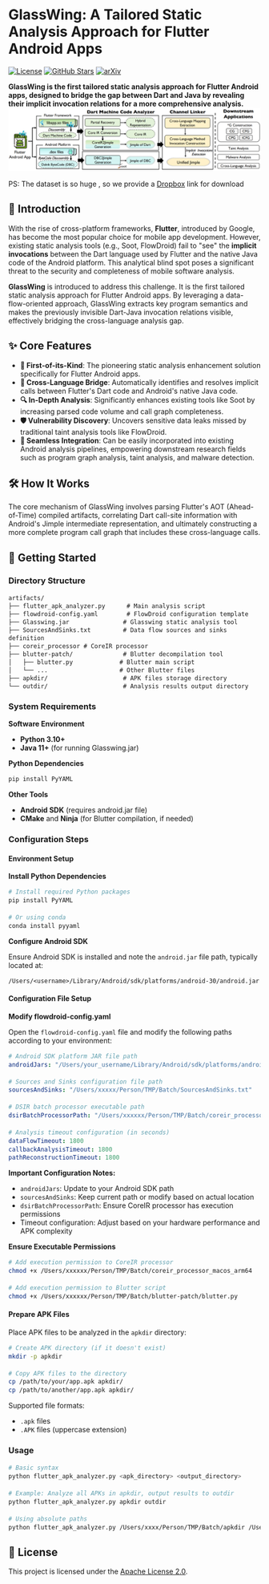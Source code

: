 #  GlassWing: A Tailored Static Analysis Approach for Flutter Android Apps

[![License](https://img.shields.io/badge/License-Apache_2.0-blue.svg)](https://opensource.org/licenses/Apache-2.0)
[![GitHub Stars](https://img.shields.io/github/stars/papersubmit-anonymous/GlassWing?style=social)](https://github.com/papersubmit-anonymous/GlassWing/stargazers)
[![arXiv](https://img.shields.io/badge/arXiv-coming.soon-b31b1b.svg)](https://arxiv.org/abs/YOUR_PAPER_ID)


**GlassWing is the first tailored static analysis approach for Flutter Android apps, designed to bridge the gap between Dart and Java by revealing their implicit invocation relations for a more comprehensive analysis.**
![image](https://github.com/papersubmit-anonymous/GlassWing/blob/main/fig/flutterAppOverviewNew_00.png)

PS: The dataset is so huge , so we provide a [Dropbox](https://www.dropbox.com/scl/fo/mbasmdn12j7izokd4skuk/ANrcRucnYwg98fI1nAMq5eA?rlkey=uavpcsnbvz3zo0b5lpz5rj180&st=aieabayk&dl=0) link for download 

## 📖 Introduction

With the rise of cross-platform frameworks, **Flutter**, introduced by Google, has become the most popular choice for mobile app development. However, existing static analysis tools (e.g., Soot, FlowDroid) fail to "see" the **implicit invocations** between the Dart language used by Flutter and the native Java code of the Android platform. This analytical blind spot poses a significant threat to the security and completeness of mobile software analysis.

**GlassWing** is introduced to address this challenge. It is the first tailored static analysis approach for Flutter Android apps. By leveraging a data-flow-oriented approach, GlassWing extracts key program semantics and makes the previously invisible Dart-Java invocation relations visible, effectively bridging the cross-language analysis gap.

## ✨ Core Features

- **🎯 First-of-its-Kind**: The pioneering static analysis enhancement solution specifically for Flutter Android apps.
- **🌉 Cross-Language Bridge**: Automatically identifies and resolves implicit calls between Flutter's Dart code and Android's native Java code.
- **🔍 In-Depth Analysis**: Significantly enhances existing tools like Soot by increasing parsed code volume and call graph completeness.
- **🛡️ Vulnerability Discovery**: Uncovers sensitive data leaks missed by traditional taint analysis tools like FlowDroid.
- **🔌 Seamless Integration**: Can be easily incorporated into existing Android analysis pipelines, empowering downstream research fields such as program graph analysis, taint analysis, and malware detection.

## 🛠️ How It Works

The core mechanism of GlassWing involves parsing Flutter's AOT (Ahead-of-Time) compiled artifacts, correlating Dart call-site information with Android's Jimple intermediate representation, and ultimately constructing a more complete program call graph that includes these cross-language calls.

## 🚀 Getting Started

### **Directory Structure**

```
artifacts/
├── flutter_apk_analyzer.py      # Main analysis script
├── flowdroid-config.yaml        # FlowDroid configuration template
├── Glasswing.jar               # Glasswing static analysis tool
├── SourcesAndSinks.txt         # Data flow sources and sinks definition
├── coreir_processor # CoreIR processor
├── blutter-patch/              # Blutter decompilation tool
│   ├── blutter.py             # Blutter main script
│   └── ...                    # Other Blutter files
├── apkdir/                     # APK files storage directory
└── outdir/                     # Analysis results output directory
```

### System Requirements

**Software Environment**

- **Python 3.10+**
- **Java 11+** (for running Glasswing.jar)

**Python Dependencies**

```bash
pip install PyYAML
```

**Other Tools**

- **Android SDK** (requires android.jar file)
- **CMake** and **Ninja** (for Blutter compilation, if needed)

### Configuration Steps

#### Environment Setup

**Install Python Dependencies**

```bash
# Install required Python packages
pip install PyYAML

# Or using conda
conda install pyyaml
```

**Configure Android SDK**

Ensure Android SDK is installed and note the `android.jar` file path, typically located at:
```
/Users/<username>/Library/Android/sdk/platforms/android-30/android.jar
```

#### Configuration File Setup

**Modify flowdroid-config.yaml**

Open the `flowdroid-config.yaml` file and modify the following paths according to your environment:

```yaml
# Android SDK platform JAR file path
androidJars: "/Users/your_username/Library/Android/sdk/platforms/android-30/android.jar"

# Sources and Sinks configuration file path
sourcesAndSinks: "/Users/xxxxx/Person/TMP/Batch/SourcesAndSinks.txt"

# DSIR batch processor executable path
dsirBatchProcessorPath: "/Users/xxxxxx/Person/TMP/Batch/coreir_processor_macos_arm64"

# Analysis timeout configuration (in seconds)
dataFlowTimeout: 1800
callbackAnalysisTimeout: 1800
pathReconstructionTimeout: 1800
```

**Important Configuration Notes:**
- `androidJars`: Update to your Android SDK path
- `sourcesAndSinks`: Keep current path or modify based on actual location
- `dsirBatchProcessorPath`: Ensure CoreIR processor has execution permissions
- Timeout configuration: Adjust based on your hardware performance and APK complexity

**Ensure Executable Permissions**

```bash
# Add execution permission to CoreIR processor
chmod +x /Users/xxxxxx/Person/TMP/Batch/coreir_processor_macos_arm64

# Add execution permission to Blutter script
chmod +x /Users/xxxxxx/Person/TMP/Batch/blutter-patch/blutter.py
```

#### Prepare APK Files

Place APK files to be analyzed in the `apkdir` directory:

```bash
# Create APK directory (if it doesn't exist)
mkdir -p apkdir

# Copy APK files to the directory
cp /path/to/your/app.apk apkdir/
cp /path/to/another/app.apk apkdir/
```

Supported file formats:
- `.apk` files
- `.APK` files (uppercase extension)

### Usage

```bash
# Basic syntax
python flutter_apk_analyzer.py <apk_directory> <output_directory>

# Example: Analyze all APKs in apkdir, output results to outdir
python flutter_apk_analyzer.py apkdir outdir

# Using absolute paths
python flutter_apk_analyzer.py /Users/xxxx/Person/TMP/Batch/apkdir /Users/xxxx/Person/TMP/Batch/outdir
```

## 📄 License

This project is licensed under the [Apache License 2.0](http://www.apache.org/licenses/LICENSE-2.0.html).
